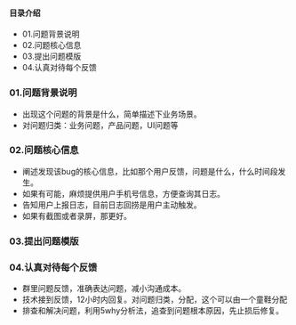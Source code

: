 #### 目录介绍
- 01.问题背景说明
- 02.问题核心信息
- 03.提出问题模版
- 04.认真对待每个反馈


### 01.问题背景说明
- 出现这个问题的背景是什么，简单描述下业务场景。
- 对问题归类：业务问题，产品问题，UI问题等


### 02.问题核心信息
- 阐述发现该bug的核心信息，比如那个用户反馈，问题是什么，什么时间段发生。
- 如果有可能，麻烦提供用户手机号信息，方便查询其日志。
- 告知用户上报日志，目前日志回捞是用户主动触发。
- 如果有截图或者录屏，那更好。


### 03.提出问题模版


### 04.认真对待每个反馈
- 群里问题反馈，准确表达问题，减小沟通成本。
- 技术接到反馈，12小时内回复。对问题归类，分配，这个可以由一个童鞋分配
- 排查和解决问题，利用5why分析法，追查到问题根本原因，先止损后修复。







